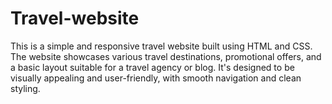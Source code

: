 # Travel-website
This is a simple and responsive travel website built using HTML and CSS. The website showcases various travel destinations, promotional offers, and a basic layout suitable for a travel agency or blog. It's designed to be visually appealing and user-friendly, with smooth navigation and clean styling.
